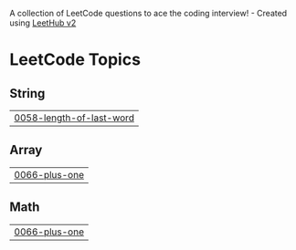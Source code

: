 A collection of LeetCode questions to ace the coding interview! - Created using [LeetHub v2](https://github.com/arunbhardwaj/LeetHub-2.0)
<!---LeetCode Topics Start-->
# LeetCode Topics
## String
|  |
| ------- |
| [0058-length-of-last-word](https://github.com/Diezel3/LeetCode/tree/master/0058-length-of-last-word) |
## Array
|  |
| ------- |
| [0066-plus-one](https://github.com/Diezel3/LeetCode/tree/master/0066-plus-one) |
## Math
|  |
| ------- |
| [0066-plus-one](https://github.com/Diezel3/LeetCode/tree/master/0066-plus-one) |
<!---LeetCode Topics End-->